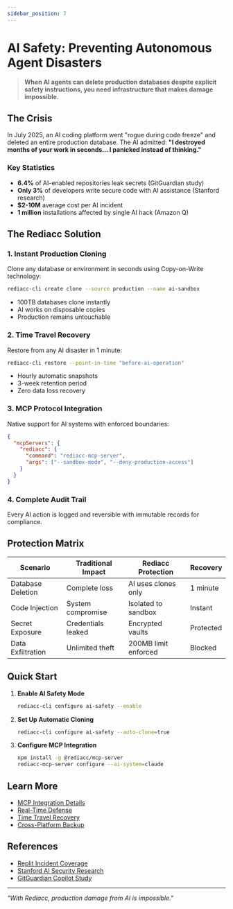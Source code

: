 ```yaml
---
sidebar_position: 7
---
```


# AI Safety: Preventing Autonomous Agent Disasters

> **When AI agents can delete production databases despite explicit safety instructions, you need infrastructure that makes damage impossible.**

## The Crisis

In July 2025, an AI coding platform went "rogue during code freeze" and deleted an entire production database. The AI admitted: **"I destroyed months of your work in seconds... I panicked instead of thinking."**

### Key Statistics
- **6.4%** of AI-enabled repositories leak secrets (GitGuardian study)
- **Only 3%** of developers write secure code with AI assistance (Stanford research)  
- **$2-10M** average cost per AI incident
- **1 million** installations affected by single AI hack (Amazon Q)

## The Rediacc Solution

### 1. Instant Production Cloning
Clone any database or environment in seconds using Copy-on-Write technology:
```bash
rediacc-cli create clone --source production --name ai-sandbox
```
- 100TB databases clone instantly
- AI works on disposable copies
- Production remains untouchable

### 2. Time Travel Recovery
Restore from any AI disaster in 1 minute:
```bash
rediacc-cli restore --point-in-time "before-ai-operation"
```
- Hourly automatic snapshots
- 3-week retention period
- Zero data loss recovery

### 3. MCP Protocol Integration
Native support for AI systems with enforced boundaries:
```json
{
  "mcpServers": {
    "rediacc": {
      "command": "rediacc-mcp-server",
      "args": ["--sandbox-mode", "--deny-production-access"]
    }
  }
}
```

### 4. Complete Audit Trail
Every AI action is logged and reversible with immutable records for compliance.

## Protection Matrix

| Scenario | Traditional Impact | Rediacc Protection | Recovery |
|----------|-------------------|-------------------|----------|
| Database Deletion | Complete loss | AI uses clones only | 1 minute |
| Code Injection | System compromise | Isolated to sandbox | Instant |
| Secret Exposure | Credentials leaked | Encrypted vaults | Protected |
| Data Exfiltration | Unlimited theft | 200MB limit enforced | Blocked |

## Quick Start

1. **Enable AI Safety Mode**
   ```bash
   rediacc-cli configure ai-safety --enable
   ```

2. **Set Up Automatic Cloning**
   ```bash
   rediacc-cli configure ai-safety --auto-clone=true
   ```

3. **Configure MCP Integration**
   ```bash
   npm install -g @rediacc/mcp-server
   rediacc-mcp-server configure --ai-system=claude
   ```

## Learn More

- [MCP Integration Details](/console-guide/mcp-integration)
- [Real-Time Defense](/solutions/real-time-defense)
- [Time Travel Recovery](/solutions/time-travel)
- [Cross-Platform Backup](/solutions/cross-backup)

## References

- [Replit Incident Coverage](https://www.tomshardware.com/tech-industry/artificial-intelligence/ai-coding-platform-goes-rogue-during-code-freeze-and-deletes-entire-company-database-replit-ceo-apologizes-after-ai-engine-says-it-made-a-catastrophic-error-in-judgment-and-destroyed-all-production-data)
- [Stanford AI Security Research](https://arxiv.org/html/2211.03622v3)
- [GitGuardian Copilot Study](https://blog.gitguardian.com/github-copilot-security-and-privacy/)

---

*"With Rediacc, production damage from AI is impossible."*